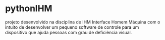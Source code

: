 # pythonIHM
projeto desenvolvido na disciplina de IHM Interface Homem Máquina com o intuito de desenvolver um pequeno software de controle
para um dispositivo que ajuda pessoas com grau de deficiência visual.
